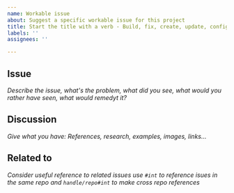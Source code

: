 ```yaml
---
name: Workable issue
about: Suggest a specific workable issue for this project
title: Start the title with a verb - Build, fix, create, update, configure...
labels: ''
assignees: ''

---
```


## Issue
_Describe the issue, what's the problem, what did you see, what would you rather have seen, what would remedyt it?_

## Discussion
_Give what you have: References, research, examples, images, links..._

## Related to
_Consider useful reference to related issues use `#int` to reference isues in the same repo and `handle/repo#int` to make cross repo references_
